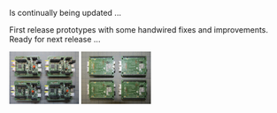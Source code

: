 Is continually being updated ...  

First release prototypes with some handwired fixes and improvements. Ready for next release ...

<img src="../Images/IMG_3747_20.jpg" alt="Arduino" width="25%">  <img src="../Images/IMG_3750_20.jpg" alt="Arduino" width="25%">  
